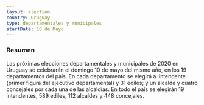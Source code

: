 ```yaml
---
layout: election
country: Uruguay
type: departamentales y municipales
startDate: 10 de Mayo
---
```


### Resumen
Las próximas elecciones departamentales y municipales de 2020 en Uruguay se celebrarán el domingo 10 de mayo del mismo año, en los 19 departamentos del país. En cada departamento se elegirá al intendente (primer figura del ejecutivo departamental) y 31 ediles; y un alcalde y cuatro concejales por cada una de las alcaldías. En todo el país se elegirán 19 intendentes, 589 ediles, 112 alcaldes y 448 concejales.